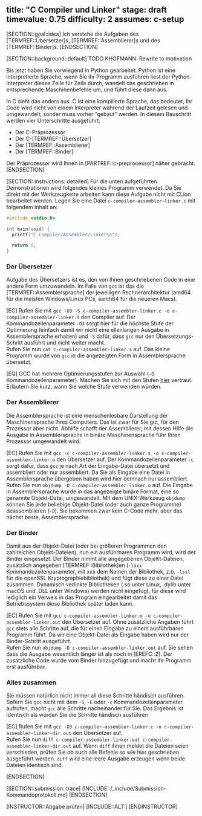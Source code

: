 title: "C Compiler und Linker"
stage: draft
timevalue: 0.75
difficulty: 2
assumes: c-setup
---
[SECTION::goal::idea]
Ich verstehe die Aufgaben des [TERMREF::Übersetzer]s, [TERMREF::Assemblierer]s
und des [TERMREF::Binder]s.
[ENDSECTION]

[SECTION::background::default]
TODO KHOFMANN: Rewrite to motivation

Bis jetzt haben Sie vorwiegend in Python gearbeitet.
Python ist eine interpretierte Sprache, wenn Sie ihr Programm ausführen liest
der Python-Interpreter dieses Zeile für Zeile durch, wandelt das geschrieben
in entsprechende Maschinenbefehle um, und führt diese dann aus.

In C sieht das anders aus.
C ist eine kompilierte Sprache, das bedeutet, Ihr Code wird nicht von einem
Interpreter während der Laufzeit gelesen und umgewandelt, sonder muss vorher
"gebaut" werden.
In diesem Bauschritt werden vier Unterschritte ausgeführt:

- Der C-Präprozessor
- Der C-[TERMREF::Übersetzer]
- Der [TERMREF::Assemblierer]
- Der [TERMREF::Binder]

Der Präprozessor wird Ihnen in [PARTREF::c-preprocessor] näher gebracht.
[ENDSECTION]

[SECTION::instructions::detailed]
Für die unten aufgeführten Demonstrationen wird folgendes kleines Programm
verwendet.
Da Sie direkt mit der Werkzeugkette arbeiten kann diese Aufgabe nicht mit
CLion bearbeitet werden.
Legen Sie eine Datei `c-compiler-assembler-linker.c` mit folgendem Inhalt an:
```c
#include <stdio.h>

int main(void) {
  printf("C Compiler/Assembler/Linker\n");

  return 0;
}
```

### Der Übersetzer

Aufgabe des Übersetzers ist es, den von Ihnen geschriebenen Code in eine
andere Form umzuwandeln.
Im Falle von `gcc` ist das die [TERMREF::Assemblersprache] der jeweiligen
Rechnerarchitektur (amd64 für die meisten Windows/Linux PCs, aarch64 für die
neueren Macs).

[EC] Rufen Sie mit
`gcc -O3 -S c-compiler-assembler-linker.c -o c-compiler-assembler-linker.s`
den Compiler auf.
Der Kommandozeilenparameter `-O3` sorgt hier für die höchste Stufe der
Optimierung (einfach damit wir nicht eine ellenlangen Ausgabe in
Assemblersprache erhalten) und `-S` dafür, dass `gcc` nur den
Übersetzungs-Schritt ausführt und nicht weiter macht.  
Rufen Sie nun `cat c-compiler-assembler-linker.s` auf.
Das kleine Programm wurde von `gcc` in die angezeigten Form in
Assemblersprache übersetzt.

[EQ] GCC hat mehrere Optimierungsstufen zur Auswahl (`-O`
Kommandozeilenparameter).
Machen Sie sich mit den Stufen
[hier](https://gcc.gnu.org/onlinedocs/gcc/Optimize-Options.html) vertraut.
Erläutern Sie kurz, wann Sie welche Stufe verwenden würden.

### Der Assemblierer

Die Assemblersprache ist eine menschenlesbare Darstellung der Maschinensprache
Ihres Computers.
Das ist zwar für Sie gut, für den Prozessor aber nicht.
Abhilfe schafft der Assemblierer, mit dessen Hilfe die Ausgabe in
Assemblersprache in binäre Maschinensprache führ Ihren Prozessor umgewandelt
wird.

[EC] Rufen Sie mit
`gcc -c c-compiler-assembler-linker.s -o c-compiler-assembler-linker.o`
den Übersetzer auf.
Der Kommandozeilenparameter `-c` sorgt dafür, dass `gcc` je nach Art der
Eingabe-Datei übersetzt und assembliert oder nur assembliert.
Da Sie als Eingabe eine Datei in Assemblersprache übergeben haben wird hier
demnach nur assembliert.  
Rufen Sie nun `objdump -D c-compiler-assembler-linker.o` auf.
Die Eingabe in Assemblersprache wurde in das angezeigte binäre Format, eine
so genannte Objekt-Datei, umgewandelt. Mit dem UNIX-Werkzeug `objdump` können
Sie jede beliebige Objekt-Datei (oder auch ganze Programme) deassemblieren
(`-D`).
Sie bekommen zwar kein C-Code mehr, aber das nächst beste, Assemblersprache.

### Der Binder

Damit aus der Objekt-Datei (oder bei größeren Programmen den zahlreichen
Objekt-Dateien), nun ein ausführbares Programm wird, wird der Binder
eingesetzt.
Der Binder nimmt alle angegebenen ObjeKt-Dateien, zusätzlich angegeben
[TERMREF::Bibliothek]en (`-lxxx` Kommandozeilenparameter, mit xxx dem Namen der
Bibliothek, z.b. `-lssl` für die openSSL Kryptographiebibliothek) und fügt
diese zu einer Datei zusammen.
Dynamisch verlinkte Bibliotheken (.so unter Linux, .dylib unter macOS und .DLL
unter Windows) werden nicht eingefügt, für diese wird lediglich ein Verweis in
das Program eingearbeitet damit das Betriebssystem diese Bibliothek später
laden kann.

[EC] Rufen Sie mit
`gcc c-compiler-assembler-linker.o -o c-compiler-assembler-linker.out`
den Übersetzer auf.
Ohne zusätzliche Angaben führt `gcc` stets alle Schritte auf, die für einen
Eingabe zu einem ausführbaren Programm führt.
Da wir eine Objekt-Datei als Eingabe haben wird nur der Binder-Schritt
ausgeführt.  
Rufen Sie nun `objdump -D c-compiler-assembler-linker.out` auf.
Sie sehen dass die Ausgabe wesentlich länger ist als noch in [EREFC::2].
Der zusätzliche Code wurde vom Binder hinzugefügt und macht Ihr Programm erst
  ausführbar.

### Alles zusammen

Sie müssen natürlich nicht immer all diese Schritte händisch ausführen.
Sofern Sie `gcc` nicht mit dem `-S`, `-E` oder `-c` Kommandozeilenparameter
aufrufen, macht `gcc` alle Schritte nacheinander für Sie.
Das Ergebnis ist identisch als würden Sie die Schritte händisch ausführen

[EC] Rufen Sie mit
`gcc -O3 c-compiler-assembler-linker.c -o c-compiler-assembler-linker-dir.out`
den Übersetzer auf.  
Rufen Sie nun
`diff c-compiler-assembler-linker.out c-compiler-assembler-linker-dir.out`
auf.
Wenn `diff` ihnen meldet die Dateien seien verschieden, prüfen Sie
ob auch alle Befehle so wie hier geschrieben ausgeführt werden.
`diff` wird eine leere Ausgabe erzeugen wenn beide Dateien identisch sind.

[ENDSECTION]

[SECTION::submission::trace]
[INCLUDE::/_include/Submission-Kommandoprotokoll.md]
[ENDSECTION]

[INSTRUCTOR::Abgabe prüfen]
[INCLUDE::ALT:]
[ENDINSTRUCTOR]
